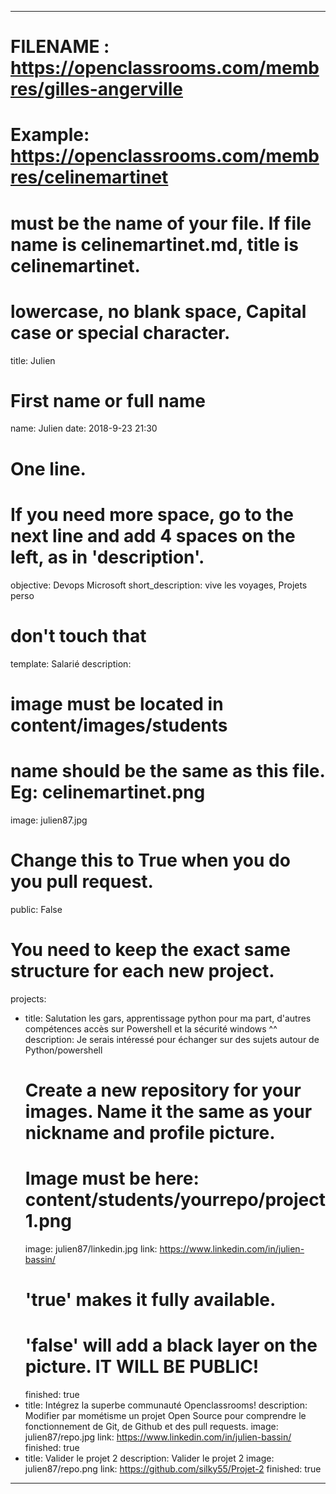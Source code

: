 ---

# FILENAME : https://openclassrooms.com/membres/gilles-angerville
# Example: https://openclassrooms.com/membres/celinemartinet
# must be the name of your file. If file name is celinemartinet.md, title is celinemartinet.
# lowercase, no blank space, Capital case or special character.
title: Julien

# First name or full name
name: Julien
date: 2018-9-23 21:30

# One line.
# If you need more space, go to the next line and add 4 spaces on the left, as in 'description'.
objective: Devops Microsoft 
short_description: vive les voyages, Projets perso 

# don't touch that
template: Salarié
description:
   
# image must be located in content/images/students
# name should be the same as this file. Eg: celinemartinet.png
image: julien87.jpg

# Change this to True when you do you pull request.
public: False

# You need to keep the exact same structure for each new project.
projects:
  - title: Salutation les gars, apprentissage python pour ma part, d'autres compétences accès sur Powershell et la sécurité windows ^^
    description:
        Je serais intéressé pour échanger sur des sujets autour de Python/powershell
    # Create a new repository for your images. Name it the same as your nickname and profile picture.
    # Image must be here: content/students/yourrepo/project1.png
    image: julien87/linkedin.jpg
    link: https://www.linkedin.com/in/julien-bassin/
    # 'true' makes it fully available.
    # 'false' will add a black layer on the picture. IT WILL BE PUBLIC!
    finished: true
  - title: Intégrez la superbe communauté Openclassrooms!
    description: Modifier par mométisme un projet Open Source pour comprendre le fonctionnement de Git, de Github et des pull requests. 
    image: julien87/repo.jpg
    link: https://www.linkedin.com/in/julien-bassin/
    finished: true
  - title: Valider le projet 2
    description: Valider le projet 2
    image: julien87/repo.png
    link: https://github.com/silky55/Projet-2
    finished: true
---